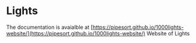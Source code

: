 # Lights

The documentation is avaialble at [https://pipesort.github.io/1000lights-website/](https://pipesort.github.io/1000lights-website/)
Website of Lights
